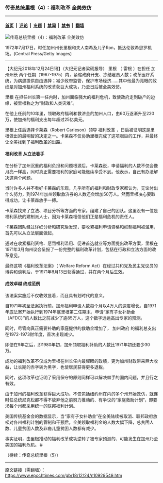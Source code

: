 ### 传奇总统里根（4）：福利改革 全美效仿

---

#### [首页](../../../..?n10929549) &nbsp;|&nbsp; [评论](../../../../../epoch-comment?n10929549) &nbsp;|&nbsp; [专题](../../../../../epoch-special?n10929549) &nbsp;|&nbsp; [禁闻](../../../../../epoch-news?n10929549) &nbsp;|&nbsp; [禁书](../../../../../books?n10929549) &nbsp;|&nbsp; [翻墙](https://github.com/gfw-breaker/nogfw/blob/master/README.md?n10929549)


<div><img alt="传奇总统里根（4）：福利改革 全美效仿" class="attachment-djy_600_400 size-djy_600_400 wp-post-image" src="https://i.epochtimes.com/assets/uploads/2018/12/GettyImages-3309635-600x400.jpg"/>
<div class="caption">
 <p>
  1972年7月17日，时任加州州长里根和夫人南希及儿子Ron，抵达伦敦希思罗机场。(Central Press/Getty Images)
 </p>
</div></div><hr/><div class="post_content" id="artbody" itemprop="articleBody">
 <!-- article content begin -->
 <p>
  【大纪元2018年12月24日讯】（大纪元记者梁砚报导）
  <ok href="https://www.epochtimes.com/gb/tag/%E9%87%8C%E6%A0%B9.html">
   里根
  </ok>
  （
  <ok href="https://www.epochtimes.com/gb/tag/%E9%9B%B7%E6%A0%B9.html">
   雷根
  </ok>
  ）在担任
  <ok href="https://www.epochtimes.com/gb/tag/%E5%8A%A0%E5%B7%9E%E5%B7%9E%E9%95%BF.html">
   加州州长
  </ok>
  两个任期（1967-1975）内，紧缩政府开支、冻结雇员人数；改革医疗系统，为病患提供自由选择；减少政府监管，保护市场经济……其中他最为亮眼的政绩是对加州福利系统的改革获巨大成功，乃至日后被全美效仿。
 </p>
 <p>
  <ok href="https://www.epochtimes.com/gb/tag/%E9%87%8C%E6%A0%B9.html">
   里根
  </ok>
  在担任州长第一任内时，加州面临强大的福利危机，致使政府走到破产的边缘，被里根称之为“财政和人类灾难”。
 </p>
 <p>
  在他上任前的10年里，领取政府福利和救济金的加州人口，由60万逐渐升至220万，使加州的福利支出每年超过25亿美元。
 </p>
 <p>
  里根上任后选择卡莱森（Robert Carleson）领导
  <ok href="https://www.epochtimes.com/gb/tag/%E7%A6%8F%E5%88%A9%E6%94%B9%E9%9D%A9.html">
   福利改革
  </ok>
  ，日后被证明这是里根做出的最明智的决定之一。卡莱森不仅协助里根完成了这项艰巨的工作，并最终让全美找到了福利改革的出路。
 </p>
 <h4>
  <ok href="https://www.epochtimes.com/gb/tag/%E7%A6%8F%E5%88%A9%E6%94%B9%E9%9D%A9.html">
   福利改革
  </ok>
  从立法着手
 </h4>
 <p>
  在分析了加州沉重的福利负担和问题根源后，卡莱森说，申请福利的人数不仅会像月亮一样高，同时真正需要福利的家庭可能继续享受不到。他表示，自己有办法解决这两个问题。
 </p>
 <p>
  当时许多人并不看好卡莱森的乐观，几乎所有的福利和财政专家都认为，无论付出什么努力，到1974年加州领取救济券的人数还会增加50万人。然而里根决心要取得成功，让卡莱森放手一搏。
 </p>
 <p>
  卡莱森找来了立法、项目分析等方面的专家，组建了自己的团队。这里没有一位是福利系统的建制派人士，因为卡莱森相信他们正是福利危机的责任人。
 </p>
 <p>
  卡莱森团队经过详细分析和研究后发现，要收紧福利申请资格和抑制福利被滥用，首先可以从立法层面做起。
 </p>
 <p>
  通过在收紧福利资格、惩罚福利滥用、促进首选就业等方面提出改革方案，里根在1971年3月向州议会呈报了一份完整的福利改革计划，包括在行政和立法方面的改革意见。
 </p>
 <p>
  最终这项《福利改革法案》（ Welfare Reform Act）在经过共和党及民主党议员的博弈和谈判后，于1971年8月13日获得通过，并在两个月后生效。
 </p>
 <h4>
  成效卓越 终成范例
 </h4>
 <p>
  该法案实施后不仅收效显着，而且具有划时代的意义。
 </p>
 <p>
  自1971年初至法案执行前，加州福利申请人数每个月以4万人的速度增长。自1971年底法案开始执行到1974年底里根第二任期末，申请“家有子女补助金（AFDC）”的人数比之前减少了逾85万人，这个数字远远高出专家的预测。
 </p>
 <p>
  同时，尽管向真正需要补助的家庭提供的救助金增加了，
  <ok href="https://www.epochtimes.com/gb/tag/%E5%8A%A0%E5%B7%9E%E6%94%BF%E5%BA%9C.html">
   加州政府
  </ok>
  的福利总支出在1972-1973财年度，首次出现减少。
 </p>
 <p>
  即便在9年之后，即1980年初，加州领取福利补助的人数比1971年初还要少30万。
 </p>
 <p>
  成功的福利改革不仅成为里根在州长任内最耀眼的政绩，更为加州财政带来巨大收益，让长期的赤字转为黑字，也使居民获得更多退税。
 </p>
 <p>
  同时，这项改革也证明了采用保守的原则同样可以解决棘手的国内问题，并且行之有效。
 </p>
 <p>
  由于加州的福利改革获得巨大成功，不仅包括纽约州在内的多个州开始效仿，就连时任总统尼克松都不得不放弃他之前努力推动的、有争议的“家庭救助计划”，即要求每个州都采用统一的联邦福利计划。
 </p>
 <p>
  美国传统基金会的数据显示，当“家有子女补助金”在全美陆续被取消、联邦政府放松对各州福利计划的管制和干预后，全美领取福利金的人数大幅下降，总贫困人数、儿童贫困人数及非裔儿童贫困人数都有减少。
 </p>
 <p>
  事实证明，由里根推动的福利改革成功逆转了被专家预测的、可能发生在加州乃至美国的福利危机。＃
 </p>
 <p>
  （待续：传奇总统里根（5））
 </p>
 <!-- article content end -->
 <div id="below_article_ad">
 </div>
</div>


---

原文链接（需翻墙）：https://www.epochtimes.com/gb/18/12/24/n10929549.htm